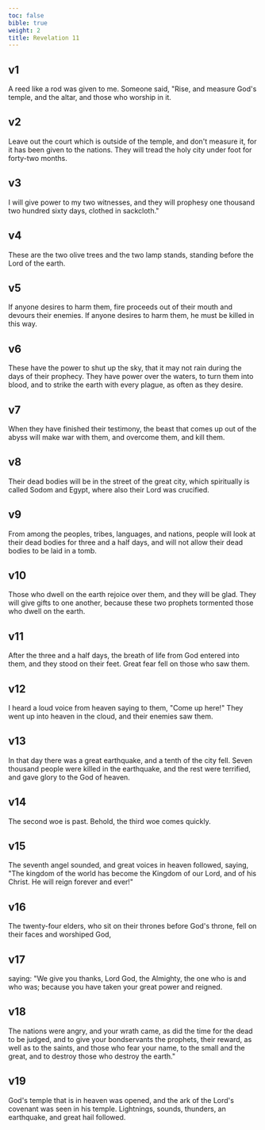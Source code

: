 ```yaml
---
toc: false
bible: true
weight: 2
title: Revelation 11
---
```




## v1 
A reed like a rod was given to me. Someone said, "Rise, and measure God's temple, and the altar, and those who worship in it. 

## v2 
Leave out the court which is outside of the temple, and don't measure it, for it has been given to the nations. They will tread the holy city under foot for forty-two months. 

## v3 
I will give power to my two witnesses, and they will prophesy one thousand two hundred sixty days, clothed in sackcloth." 

## v4 
These are the two olive trees and the two lamp stands, standing before the Lord of the earth. 

## v5 
If anyone desires to harm them, fire proceeds out of their mouth and devours their enemies. If anyone desires to harm them, he must be killed in this way. 

## v6 
These have the power to shut up the sky, that it may not rain during the days of their prophecy. They have power over the waters, to turn them into blood, and to strike the earth with every plague, as often as they desire. 

## v7 
When they have finished their testimony, the beast that comes up out of the abyss will make war with them, and overcome them, and kill them. 

## v8 
Their dead bodies will be in the street of the great city, which spiritually is called Sodom and Egypt, where also their Lord was crucified. 

## v9 
From among the peoples, tribes, languages, and nations, people will look at their dead bodies for three and a half days, and will not allow their dead bodies to be laid in a tomb. 

## v10 
Those who dwell on the earth rejoice over them, and they will be glad. They will give gifts to one another, because these two prophets tormented those who dwell on the earth. 

## v11 
After the three and a half days, the breath of life from God entered into them, and they stood on their feet. Great fear fell on those who saw them. 

## v12 
I heard a loud voice from heaven saying to them, "Come up here!" They went up into heaven in the cloud, and their enemies saw them. 

## v13 
In that day there was a great earthquake, and a tenth of the city fell. Seven thousand people were killed in the earthquake, and the rest were terrified, and gave glory to the God of heaven. 

## v14 
The second woe is past. Behold, the third woe comes quickly. 

## v15 
The seventh angel sounded, and great voices in heaven followed, saying, "The kingdom of the world has become the Kingdom of our Lord, and of his Christ. He will reign forever and ever!" 

## v16 
The twenty-four elders, who sit on their thrones before God's throne, fell on their faces and worshiped God, 

## v17 
saying: "We give you thanks, Lord God, the Almighty, the one who is and who was; because you have taken your great power and reigned. 

## v18 
The nations were angry, and your wrath came, as did the time for the dead to be judged, and to give your bondservants the prophets, their reward, as well as to the saints, and those who fear your name, to the small and the great, and to destroy those who destroy the earth." 

## v19 
God's temple that is in heaven was opened, and the ark of the Lord's covenant was seen in his temple. Lightnings, sounds, thunders, an earthquake, and great hail followed.
